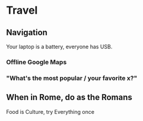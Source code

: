 # Travel

## Navigation
Your laptop is a battery, everyone has USB. 

### Offline Google Maps

### "What's the most popular / your favorite x?"

## When in Rome, do as the Romans
Food is Culture, try Everything once